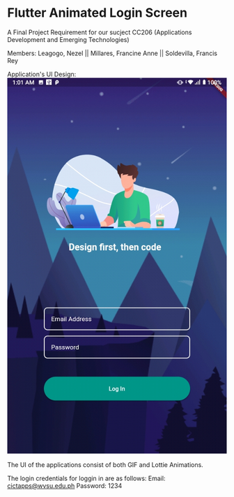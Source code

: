 # Flutter Animated Login Screen
A Final Project Requirement for our sucject CC206 (Applications Development and Emerging Technologies)

Members:
Leagogo, Nezel || Millares, Francine Anne || Soldevilla, Francis Rey

Application's UI Design:
![Alt text](https://github.com/ILoveRedEd55/flutter_final_loginscreen/blob/main/assets/Screen.jpeg)

The UI of the applications consist of both GIF and Lottie Animations. 

The login credentials for loggin in are as follows:
Email: cictapps@wvsu.edu.ph
Password: 1234
